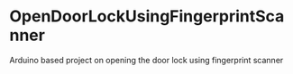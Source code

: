 # OpenDoorLockUsingFingerprintScanner
Arduino based project on opening the door lock using fingerprint scanner
